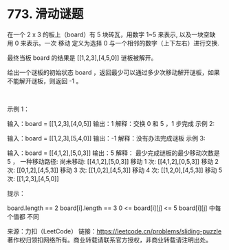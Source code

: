 # 773. 滑动谜题

在一个 2 x 3 的板上（board）有 5 块砖瓦，用数字 1~5 来表示, 以及一块空缺用 0 来表示。一次 移动 定义为选择 0 与一个相邻的数字（上下左右）进行交换.

最终当板 board 的结果是 [[1,2,3],[4,5,0]] 谜板被解开。

给出一个谜板的初始状态 board ，返回最少可以通过多少次移动解开谜板，如果不能解开谜板，则返回 -1 。

 

示例 1：



输入：board = [[1,2,3],[4,0,5]]
输出：1
解释：交换 0 和 5 ，1 步完成
示例 2:



输入：board = [[1,2,3],[5,4,0]]
输出：-1
解释：没有办法完成谜板
示例 3:



输入：board = [[4,1,2],[5,0,3]]
输出：5
解释：
最少完成谜板的最少移动次数是 5 ，
一种移动路径:
尚未移动: [[4,1,2],[5,0,3]]
移动 1 次: [[4,1,2],[0,5,3]]
移动 2 次: [[0,1,2],[4,5,3]]
移动 3 次: [[1,0,2],[4,5,3]]
移动 4 次: [[1,2,0],[4,5,3]]
移动 5 次: [[1,2,3],[4,5,0]]
 

提示：

board.length == 2
board[i].length == 3
0 <= board[i][j] <= 5
board[i][j] 中每个值都 不同

来源：力扣（LeetCode）
链接：https://leetcode.cn/problems/sliding-puzzle
著作权归领扣网络所有。商业转载请联系官方授权，非商业转载请注明出处。